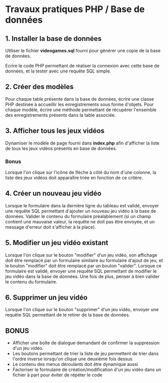# Travaux pratiques PHP / Base de données

## 1. Installer la base de données

Utiliser le fichier **videogames.sql** fourni pour générer une copie de la base de données.

Ecrire le code PHP permettant de réaliser la connexion avec cette base de données, et la tester avec une requête SQL simple.

## 2. Créer des modèles

Pour chaque table présente dans la base de données, écrire une classe PHP destinée à accueillir les enregistrements sous forme d'objets. Pour chaque modèle, écrire une méthode permettant de récupérer l'ensemble des enregistrements présents dans la table associée.

## 3. Afficher tous les jeux vidéos

Dynamiser le modèle de page fourni dans **index.php** afin d'afficher la liste de tous les jeux vidéos présents en base de données.

### Bonus

Lorsque l'on clique sur l'icône de flèche à côté du nom d'une colonne, la liste des jeux vidéos doit apparaître triée en fonction de ce critère.

## 4. Créer un nouveau jeu vidéo

Lorsque le formulaire dans la dernière ligne du tableau est validé, envoyer une requête SQL permettant d'ajouter un nouveau jeu vidéo à la base de données. Valider le contenu du formulaire préalablement (si un champ contient une mauvaise valeur, la requête ne doit pas être envoyée, et un message d'erreur doit s'afficher à la place).

## 5. Modifier un jeu vidéo existant

Lorsque l'on clique sur le bouton "modifier" d'un jeu vidéo, son affichage doit être remplacé par un formulaire similaire au formulaire d'ajout de jeu, et le bouton "modifier" doit être remplacé par un bouton "valider". Lorsque ce formulaire est validé, envoyer une requête SQL permettant de modifier le jeu vidéo dans la base de données. Une fois de plus, penser à bien valider le contenu du formulaire.

## 6. Supprimer un jeu vidéo

Lorsque l'on clique sur le bouton "supprimer" d'un jeu vidéo, envoyer une requête SQL permettant de le retirer de la base de données.

## BONUS

- Afficher une boîte de dialogue demandant de confirmer la suppression d'un jeu vidéo.
- Les boutons permettant de trier la liste de jeu permettent de trier dans l'ordre inverse lorsqu'on clique une deuxième fois dessus
- Le contenu des menus déroulants doit être dynamique aussi
- Factoriser le formulaire de création/modification d'un jeu vidéo dans un fichier à part pour éviter de répéter le code
